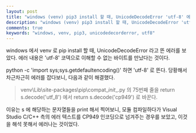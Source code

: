 ```yaml
---
layout: post
title: "windows (venv) pip3 install 할 때, UnicodeDecodeError 'utf-8' 에러 수정하기"
description: "windows (venv) pip3 install 할 때, UnicodeDecodeError 'utf-8' 에러 수정하기"
comments: true
keywords: "windows, venv, pip3, unicodedecorderror, utf8"
---
```


 windows 에서 venv 로 pip install 할 때, UnicodeDecodeError 라고 뜬 에러를 보았다.
에러 내용은 'utf-8' 코덱으로 이해할 수 없는 바이트를 만났다는 것이다.

 python -c 'import sys;sys.getdefaultencoding()' 하면 'utf-8' 로 뜬다. 당황해서 차근차근히 에러를 잡다보니, 다음과 같이 해결했다.

>venv\Lib\site-packages\pip\compat\__init__.py 의 75번째 줄을 
return s.decode('utf_8') 에서 return s.decode('cp949') 로 바꾼다.

이유는 s 에 해당하는 문자열들을 print 해서 찍어보니, 모듈 컴파일하다가 Visual Studio C/C++ 측의 에러 텍스트를 CP949 인코딩으로 넘겨주는 경우를 보았고, 이것을 해석 못해서 에러나는 것이었다.
